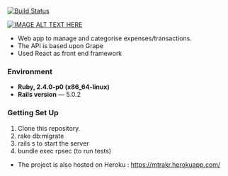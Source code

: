 [![Build Status](https://travis-ci.org/ajayrajsrivastava/mTrakr.svg?branch=master)](https://travis-ci.org/ajayrajsrivastava/mTrakr)

[![IMAGE ALT TEXT HERE](https://img.youtube.com/vi/7lGntkei1oM/0.jpg)](hhttps://www.youtube.com/watch?v=7lGntkei1oM)

* Web app to manage and categorise expenses/transactions.
* The API is based upon Grape
* Used React as front end framework

### Environment

 - **Ruby, 2.4.0-p0 (x86_64-linux)**
 - **Rails version** — 5.0.2

### Getting Set Up

1. Clone this repository.
2. rake db:migrate
3. rails s to start the server
4. bundle exec rpsec (to run tests)

* The project is also hosted on Heroku : https://mtrakr.herokuapp.com/ 
